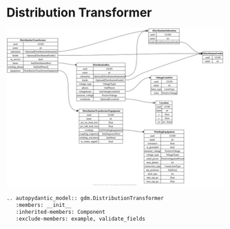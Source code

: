 # Distribution Transformer

[![](../../models/DistributionTransformer.svg)](../../models/DistributionTransformer.svg)

```{eval-rst}
.. autopydantic_model:: gdm.DistributionTransformer
   :members: __init__
   :inherited-members: Component
   :exclude-members: example, validate_fields
```
